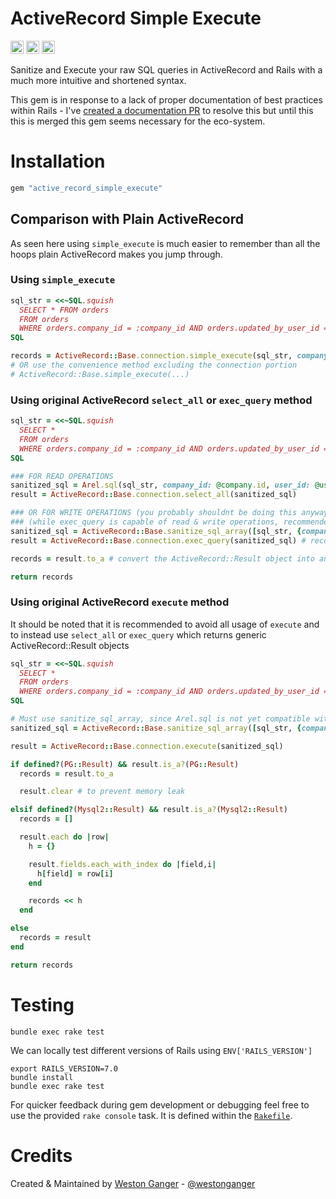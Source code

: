 # ActiveRecord Simple Execute

<a href="https://badge.fury.io/rb/active_record_simple_execute" target="_blank"><img height="21" style='border:0px;height:21px;' border='0' src="https://badge.fury.io/rb/active_record_simple_execute.svg" alt="Gem Version"></a>
<a href='https://github.com/westonganger/active_record_simple_execute/actions' target='_blank'><img src="https://github.com/westonganger/active_record_simple_execute/actions/workflows/test.yml/badge.svg?branch=master" style="max-width:100%;" height='21' style='border:0px;height:21px;' border='0' alt="CI Status"></a>
<a href='https://rubygems.org/gems/active_record_simple_execute' target='_blank'><img height='21' style='border:0px;height:21px;' src='https://img.shields.io/gem/dt/active_record_simple_execute?color=brightgreen&label=Rubygems%20Downloads' border='0' alt='RubyGems Downloads' /></a>

Sanitize and Execute your raw SQL queries in ActiveRecord and Rails with a much more intuitive and shortened syntax.

This gem is in response to a lack of proper documentation of best practices within Rails - I've [created a documentation PR](https://github.com/rails/rails/pull/53719) to resolve this but until this this is merged this gem seems necessary for the eco-system.

# Installation

```ruby
gem "active_record_simple_execute"
```

## Comparison with Plain ActiveRecord

As seen here using `simple_execute` is much easier to remember than all the hoops plain ActiveRecord makes you jump through.

### Using `simple_execute`
```ruby
sql_str = <<~SQL.squish
  SELECT * FROM orders
  FROM orders
  WHERE orders.company_id = :company_id AND orders.updated_by_user_id = :user_id
SQL

records = ActiveRecord::Base.connection.simple_execute(sql_str, company_id: @company.id, user_id: @user.id)
# OR use the convenience method excluding the connection portion
# ActiveRecord::Base.simple_execute(...)
```

### Using original ActiveRecord `select_all` or `exec_query` method
```ruby
sql_str = <<~SQL.squish
  SELECT *
  FROM orders
  WHERE orders.company_id = :company_id AND orders.updated_by_user_id = :user_id
SQL

### FOR READ OPERATIONS
sanitized_sql = Arel.sql(sql_str, company_id: @company.id, user_id: @user.id)
result = ActiveRecord::Base.connection.select_all(sanitized_sql)

### OR FOR WRITE OPERATIONS (you probably shouldnt be doing this anyways)
### (while exec_query is capable of read & write operations, recommended only for write operations as it affects the query cache)
sanitized_sql = ActiveRecord::Base.sanitize_sql_array([sql_str, {company_id: @company.id, user_id: @user.id}]) # Must use sanitize_sql_array, since Arel.sql is not yet compatible with `exec_query`
result = ActiveRecord::Base.connection.exec_query(sanitized_sql) # recommended only for write operations as it affects the query cache

records = result.to_a # convert the ActiveRecord::Result object into an array of hashes

return records
```

### Using original ActiveRecord `execute` method

It should be noted that it is recommended to avoid all usage of `execute` and to instead use `select_all` or `exec_query` which returns generic ActiveRecord::Result objects

```ruby
sql_str = <<~SQL.squish
  SELECT *
  FROM orders
  WHERE orders.company_id = :company_id AND orders.updated_by_user_id = :user_id
SQL

# Must use sanitize_sql_array, since Arel.sql is not yet compatible with `execute`
sanitized_sql = ActiveRecord::Base.sanitize_sql_array([sql_str, {company_id: @company.id, user_id: @user.id}])

result = ActiveRecord::Base.connection.execute(sanitized_sql)

if defined?(PG::Result) && result.is_a?(PG::Result)
  records = result.to_a

  result.clear # to prevent memory leak

elsif defined?(Mysql2::Result) && result.is_a?(Mysql2::Result)
  records = []

  result.each do |row|
    h = {}

    result.fields.each_with_index do |field,i|
      h[field] = row[i]
    end

    records << h
  end

else
  records = result
end

return records
```

# Testing

```
bundle exec rake test
```

We can locally test different versions of Rails using `ENV['RAILS_VERSION']`

```
export RAILS_VERSION=7.0
bundle install
bundle exec rake test
```

For quicker feedback during gem development or debugging feel free to use the provided `rake console` task. It is defined within the [`Rakefile`](./Rakefile).

# Credits

Created & Maintained by [Weston Ganger](https://westonganger.com) - [@westonganger](https://github.com/westonganger)
